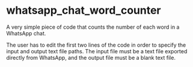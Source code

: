 # whatsapp_chat_word_counter
A very simple piece of code that counts the number of each word in a WhatsApp chat.

The user has to edit the first two lines of the code in order to specify the input and output text file paths. The input file must be a text file exported directly from WhatsApp, and the output file must be a blank text file.
